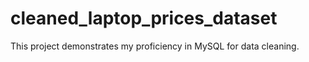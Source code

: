# cleaned_laptop_prices_dataset
This project demonstrates my proficiency in MySQL for data cleaning.
